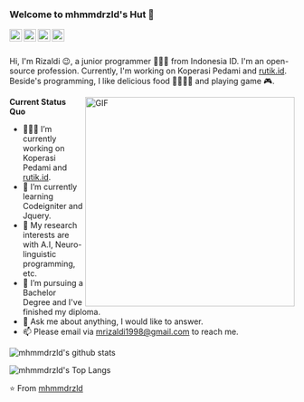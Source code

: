 ### Welcome to mhmmdrzld's Hut 👋

<a href="https://twitter.com/mhmmdrzld">
  <img align="left" alt="twitter" width="22px" src="https://cdn.jsdelivr.net/npm/simple-icons@3.1.0/icons/twitter.svg" />
</a>
<a href="https://www.linkedin.com/in/mhmmdrzld/">
  <img align="left" alt="LinkedIn" width="22px" src="https://cdn.jsdelivr.net/npm/simple-icons@3.1.0/icons/linkedin.svg" />
</a>
<a href="mailto:mrizaldi1998@gmail.com">
  <img align="left" alt="Gmail" width="22px" src="https://cdn.jsdelivr.net/npm/simple-icons@3.1.0/icons/gmail.svg" />
</a>
<a href="https://www.facebook.com/masihkurus/">
  <img align="left" alt="Facebook" width="22px" src="https://cdn.jsdelivr.net/npm/simple-icons@3.1.0/icons/facebook.svg" />
</a>


<br />
<br />

Hi, I'm Rizaldi 😉, a junior programmer 👨🏻‍💻 from Indonesia ID. I'm an open-source profession. Currently, I'm working on Koperasi Pedami and [rutik.id](https://github.com/rutikproject). Beside's programming, I like delicious food 🥗🥩🌮🍣 and playing game 🎮.

  <img align="right" alt="GIF"  width="370px" src="https://media.giphy.com/media/iIqmM5tTjmpOB9mpbn/giphy.gif" />

**Current Status Quo**

- 👨🏻‍💻 I’m currently working on Koperasi Pedami and [rutik.id](https://github.com/rutikproject).
- 🌱 I’m currently learning Codeigniter and Jquery.
- 🤔 My research interests are with A.I, Neuro-linguistic programming, etc.
- 💼 I’m pursuing a Bachelor Degree and I've finished my diploma.
- 💬 Ask me about anything, I would like to answer.
- 📫 Please email via mrizaldi1998@gmail.com to reach me.

![mhmmdrzld's github stats](https://github-readme-stats.vercel.app/api?username=mhmmdrzld&show_icons=true&hide_border=true&include_all_commits=true&count_private=true)

![mhmmdrzld's Top Langs](https://github-readme-stats.vercel.app/api/top-langs/?username=mhmmdrzld&layout=compact&hide_border=true)

⭐️ From [mhmmdrzld](https://github.com/mhmmdrzld)
